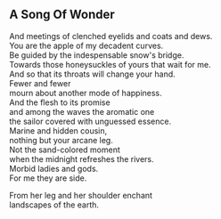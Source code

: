 A Song Of Wonder
----------------
And meetings of clenched eyelids and coats and dews.  
You are the apple of my decadent curves.  
Be guided by the indespensable snow's bridge.  
Towards those honeysuckles of yours that wait for me.  
And so that its throats will change your hand.  
Fewer and fewer  
mourn about another mode of happiness.  
And the flesh to its promise  
and among the waves the aromatic one  
the sailor covered with unguessed essence.  
Marine and hidden cousin,  
nothing but your arcane leg.  
Not the sand-colored moment  
when the midnight refreshes the rivers.  
Morbid ladies and gods.  
For me they are side.  
  
From her leg and her shoulder enchant  
landscapes of the earth.  
